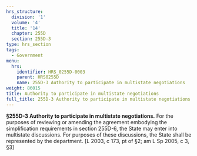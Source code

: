```yaml
---
hrs_structure:
  division: '1'
  volume: '4'
  title: '14'
  chapter: 255D
  section: 255D-3
type: hrs_section
tags:
  - Government
menu:
  hrs:
    identifier: HRS_0255D-0003
    parent: HRS0255D
    name: 255D-3 Authority to participate in multistate negotiations
weight: 86015
title: Authority to participate in multistate negotiations
full_title: 255D-3 Authority to participate in multistate negotiations
---
```

**§255D-3 Authority to participate in multistate negotiations.** For the purposes of reviewing or amending the agreement embodying the simplification requirements in section 255D-6, the State may enter into multistate discussions. For purposes of these discussions, the State shall be represented by the department. [L 2003, c 173, pt of §2; am L Sp 2005, c 3, §3]